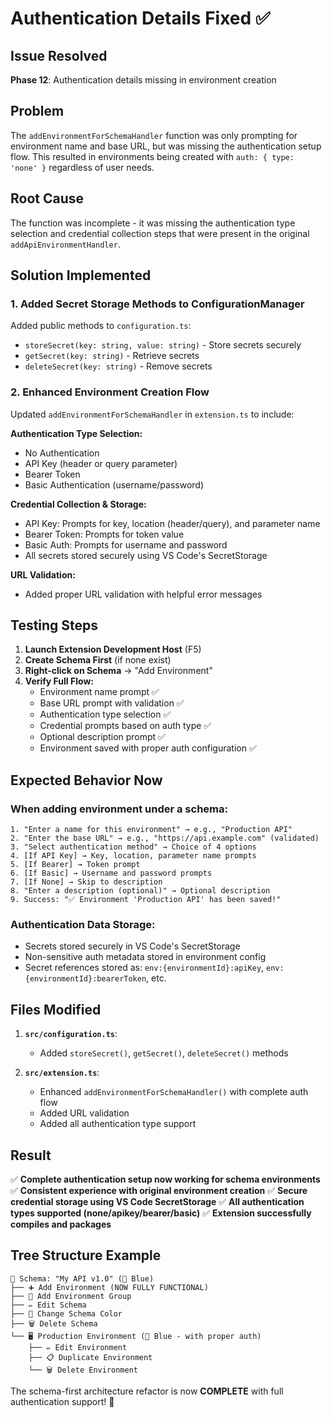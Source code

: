 # Authentication Details Fixed ✅

## Issue Resolved
**Phase 12**: Authentication details missing in environment creation

## Problem
The `addEnvironmentForSchemaHandler` function was only prompting for environment name and base URL, but was missing the authentication setup flow. This resulted in environments being created with `auth: { type: 'none' }` regardless of user needs.

## Root Cause
The function was incomplete - it was missing the authentication type selection and credential collection steps that were present in the original `addApiEnvironmentHandler`.

## Solution Implemented

### 1. Added Secret Storage Methods to ConfigurationManager
Added public methods to `configuration.ts`:
- `storeSecret(key: string, value: string)` - Store secrets securely
- `getSecret(key: string)` - Retrieve secrets
- `deleteSecret(key: string)` - Remove secrets

### 2. Enhanced Environment Creation Flow
Updated `addEnvironmentForSchemaHandler` in `extension.ts` to include:

**Authentication Type Selection:**
- No Authentication
- API Key (header or query parameter)
- Bearer Token
- Basic Authentication (username/password)

**Credential Collection & Storage:**
- API Key: Prompts for key, location (header/query), and parameter name
- Bearer Token: Prompts for token value
- Basic Auth: Prompts for username and password
- All secrets stored securely using VS Code's SecretStorage

**URL Validation:**
- Added proper URL validation with helpful error messages

## Testing Steps

1. **Launch Extension Development Host** (F5)
2. **Create Schema First** (if none exist)
3. **Right-click on Schema** → "Add Environment"
4. **Verify Full Flow:**
   - Environment name prompt ✅
   - Base URL prompt with validation ✅
   - Authentication type selection ✅
   - Credential prompts based on auth type ✅
   - Optional description prompt ✅
   - Environment saved with proper auth configuration ✅

## Expected Behavior Now

### When adding environment under a schema:
```
1. "Enter a name for this environment" → e.g., "Production API"
2. "Enter the base URL" → e.g., "https://api.example.com" (validated)
3. "Select authentication method" → Choice of 4 options
4. [If API Key] → Key, location, parameter name prompts
5. [If Bearer] → Token prompt
6. [If Basic] → Username and password prompts
7. [If None] → Skip to description
8. "Enter a description (optional)" → Optional description
9. Success: "✅ Environment 'Production API' has been saved!"
```

### Authentication Data Storage:
- Secrets stored securely in VS Code's SecretStorage
- Non-sensitive auth metadata stored in environment config
- Secret references stored as: `env:{environmentId}:apiKey`, `env:{environmentId}:bearerToken`, etc.

## Files Modified

1. **`src/configuration.ts`**:
   - Added `storeSecret()`, `getSecret()`, `deleteSecret()` methods

2. **`src/extension.ts`**:
   - Enhanced `addEnvironmentForSchemaHandler()` with complete auth flow
   - Added URL validation
   - Added all authentication type support

## Result

✅ **Complete authentication setup now working for schema environments**
✅ **Consistent experience with original environment creation**
✅ **Secure credential storage using VS Code SecretStorage**
✅ **All authentication types supported (none/apikey/bearer/basic)**
✅ **Extension successfully compiles and packages**

## Tree Structure Example
```
📂 Schema: "My API v1.0" (🔵 Blue)
├── ➕ Add Environment (NOW FULLY FUNCTIONAL)
├── 📁 Add Environment Group  
├── ✏️ Edit Schema
├── 🎨 Change Schema Color
├── 🗑️ Delete Schema
└── 🖥️ Production Environment (🔵 Blue - with proper auth)
    ├── ✏️ Edit Environment
    ├── 📋 Duplicate Environment  
    └── 🗑️ Delete Environment
```

The schema-first architecture refactor is now **COMPLETE** with full authentication support! 🎉
